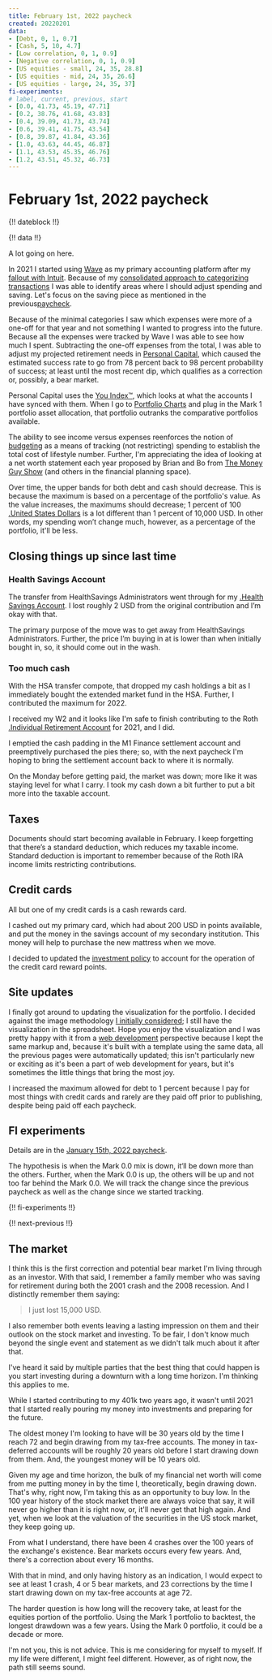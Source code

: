 ```yaml
---
title: February 1st, 2022 paycheck
created: 20220201
data:
- [Debt, 0, 1, 0.7]
- [Cash, 5, 10, 4.7]
- [Low correlation, 0, 1, 0.9]
- [Negative correlation, 0, 1, 0.9]
- [US equities - small, 24, 35, 28.8]
- [US equities - mid, 24, 35, 26.6]
- [US equities - large, 24, 35, 37]
fi-experiments:
# label, current, previous, start
- [0.0, 41.73, 45.19, 47.71]
- [0.2, 38.76, 41.68, 43.83]
- [0.4, 39.09, 41.73, 43.74]
- [0.6, 39.41, 41.75, 43.54]
- [0.8, 39.87, 41.84, 43.36]
- [1.0, 43.63, 44.45, 46.87]
- [1.1, 43.53, 45.35, 46.76]
- [1.2, 43.51, 45.32, 46.73]
---
```


# February 1st, 2022 paycheck

{!! dateblock !!}

{!! data !!}

A lot going on here.

In 2021 I started using [Wave](https://www.waveapps.com) as my primary accounting platform after my [fallout with Intuit](/finances/building-wealth-paycheck-to-paycheck/20220101/). Because of my [consolidated approach to categorizing transactions](/finances/budgeting/) I was able to identify areas where I should adjust spending and saving. Let's focus on the saving piece as mentioned in the previous[paycheck](/finances/building-wealth-paycheck-to-paycheck/20220115/#too-much-cash).

Because of the minimal categories I saw which expenses were more of a one-off for that year and not something I wanted to progress into the future. Because all the expenses were tracked by Wave I was able to see how much I spent. Subtracting the one-off expenses from the total, I was able to adjust my projected retirement needs in [Personal Capital](https://www.personalcapital.com/?variant=bright-hp), which caused the estimated success rate to go from 78 percent back to 98 percent probability of success; at least until the most recent dip, which qualifies as a correction or, possibly, a bear market.

Personal Capital uses the [You Index™️](https://support.personalcapital.com/hc/en-us/articles/201169610-What-is-the-You-Index-), which looks at what the accounts I have synced with them. When I go to [Portfolio Charts](https://portfoliocharts.com/portfolio/portfolio-matrix/) and plug in the Mark 1 portfolio asset allocation, that portfolio outranks the comparative portfolios available.

The ability to see income versus expenses reenforces the notion of [budgeting](/finances/budgeting/) as a means of tracking (not restricting) spending to establish the total cost of lifestyle number. Further, I'm appreciating the idea of looking at a net worth statement each year proposed by Brian and Bo from [The Money Guy Show](https://www.moneyguy.com/resources/) (and others in the financial planning space).

Over time, the upper bands for both debt and cash should decrease. This is because the maximum is based on a percentage of the portfolio's value. As the value increases, the maximums should decrease; 1 percent of 100 [.United States Dollars](USD) is a lot different than 1 percent of 10,000 USD. In other words, my spending won’t change much, however, as a percentage of the portfolio, it'll be less.

## Closing things up since last time

### Health Savings Account

The transfer from HealthSavings Administrators went through for my [.Health Savings Account](HSA). I lost roughly 2 USD from the original contribution and I’m okay with that.

The primary purpose of the move was to get away from HealthSavings Administrators. Further, the price I’m buying in at is lower than when initially bought in, so, it should come out in the wash.

### Too much cash

With the HSA transfer compote, that dropped my cash holdings a bit as I immediately bought the extended market fund in the HSA. Further, I contributed the maximum for 2022.

I received my W2 and it looks like I'm safe to finish contributing to the Roth [.Individual Retirement Account](IRA) for 2021, and I did.

I emptied the cash padding in the M1 Finance settlement account and preemptively purchased the pies there; so, with the next paycheck I'm hoping to bring the settlement account back to where it is normally.

On the Monday before getting paid, the market was down; more like it was staying level for what I carry. I took my cash down a bit further to put a bit more into the taxable account.

## Taxes

Documents should start becoming available in February. I keep forgetting that there’s a standard deduction, which reduces my taxable income. Standard deduction is important to remember because of the Roth IRA income limits restricting contributions.

## Credit cards

All but one of my credit cards is a cash rewards card.

I cashed out my primary card, which had about 200 USD in points available, and put the money in the savings account of my secondary institution. This money will help to purchase the new mattress when we move.

I decided to updated the [investment policy](/finances/investment-policy/#emergency-fund-cash-and-credit) to account for the operation of the credit card reward points.

## Site updates

I finally got around to updating the visualization for the portfolio. I decided against the image methodology [I initially considered](/finances/building-wealth-paycheck-to-paycheck/20210301/); I still have the visualization in the spreadsheet. Hope you enjoy the visualization and I was pretty happy with it from a [web development](/web-development/) perspective because I kept the same markup and, because it's built with a template using the same data, all the previous pages were automatically updated; this isn't particularly new or exciting as it's been a part of web development for years, but it's sometimes the little things that bring the most joy.

I increased the maximum allowed for debt to 1 percent because I pay for most things with credit cards and rarely are they paid off prior to publishing, despite being paid off each paycheck.

## FI experiments

Details are in the [January 15th, 2022 paycheck](https://joshbruce.com/finances/building-wealth-paycheck-to-paycheck/20220115/#fi-experiments).

The hypothesis is when the Mark 0.0 mix is down, it‘ll be down more than the others. Further, when the Mark 0.0 is up, the others will be up and not too far behind the Mark 0.0. We will track the change since the previous paycheck as well as the change since we started tracking.

{!! fi-experiments !!}

{!! next-previous !!}

## The market

I think this is the first correction and potential bear market I'm living through as an investor. With that said, I remember a family member who was saving for retirement during both the 2001 crash and the 2008 recession. And I distinctly remember them saying:

> I just lost 15,000 USD.

I also remember both events leaving a lasting impression on them and their outlook on the stock market and investing. To be fair, I don't know much beyond the single event and statement as we didn't talk much about it after that.

I've heard it said by multiple parties that the best thing that could happen is you start investing during a downturn with a long time horizon. I'm thinking this applies to me.

While I started contributing to my 401k two years ago, it wasn't until 2021 that I started really pouring my money into investments and preparing for the future.

The oldest money I'm looking to have will be 30 years old by the time I reach 72 and begin drawing from my tax-free accounts. The money in tax-deferred accounts will be roughly 20 years old before I start drawing down from them. And, the youngest money will be 10 years old.

Given my age and time horizon, the bulk of my financial net worth will come from me putting money in by the time I, theoretically, begin drawing down. That's why, right now, I'm taking this as an opportunity to buy low. In the 100 year history of the stock market there are always voice that say, it will never go higher than it is right now, or, it'll never get that high again. And yet, when we look at the valuation of the securities in the US stock market, they keep going up.

From what I understand, there have been 4 crashes over the 100 years of the exchange's existence. Bear markets occurs every few years. And, there's a correction about every 16 months.

With that in mind, and only having history as an indication, I would expect to see at least 1 crash, 4 or 5 bear markets, and 23 corrections by the time I start drawing down on my tax-free accounts at age 72.

The harder question is how long will the recovery take, at least for the equities portion of the portfolio. Using the Mark 1 portfolio to backtest, the longest drawdown was a few years. Using the Mark 0 portfolio, it could be a decade or more.

I'm not you, this is not advice. This is me considering for myself to myself. If my life were different, I might feel different. However, as of right now, the path still seems sound.
